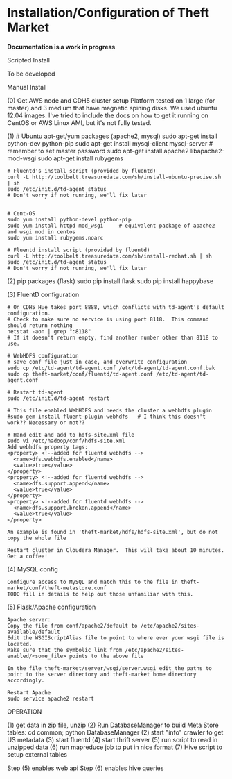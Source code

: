 Installation/Configuration of Theft Market
============

**Documentation is a work in progress**


Scripted Install

   To be developed


Manual Install

(0) Get AWS node and CDH5 cluster setup 
    Platform tested on 1 large (for master) and 3 medium that have magnetic spining disks.
    We used ubuntu 12.04 images.  I've tried to include the docs on how to get it running 
    on CentOS or AWS Linux AMI, but it's not fully tested.


(1)
    # Ubuntu
    apt-get/yum packages (apache2, mysql)
    sudo apt-get install python-dev python-pip
    sudo apt-get install mysql-client mysql-server	# remember to set master password
    sudo apt-get install apache2 libapache2-mod-wsgi
    sudo apt-get install rubygems

    # Fluentd's install script (provided by fluentd)
    curl -L http://toolbelt.treasuredata.com/sh/install-ubuntu-precise.sh | sh
    sudo /etc/init.d/td-agent status
    # Don't worry if not running, we'll fix later


    # Cent-OS 
    sudo yum install python-devel python-pip
    sudo yum install httpd mod_wsgi		# equivalent package of apache2 and wsgi mod in centos
    sudo yum install rubygems.noarc    

    # Fluentd install script (provided by fluentd)
    curl -L http://toolbelt.treasuredata.com/sh/install-redhat.sh | sh
    sudo /etc/init.d/td-agent status
    # Don't worry if not running, we'll fix later
        

(2) pip packages (flask)
    sudo pip install flask
    sudo pip install happybase


(3) FluentD configuration

    # On CDH5 Hue takes port 8888, which conflicts with td-agent's default configuration.
    # Check to make sure no service is using port 8118.  This command should return nothing
    netstat -aon | grep ":8118"
    # If it doesn't return empty, find another number other than 8118 to use.
   
    # WebHDFS configuration
    # save conf file just in case, and overwrite configuration
    sudo cp /etc/td-agent/td-agent.conf /etc/td-agent/td-agent.conf.bak
    sudo cp theft-market/conf/fluentd/td-agent.conf /etc/td-agent/td-agent.conf
    
    # Restart td-agent
    sudo /etc/init.d/td-agent restart
        
    # This file enabled WebHDFS and needs the cluster a webhdfs plugin
    #sudo gem install fluent-plugin-webhdfs   # I think this doesn't work?? Necessary or not??

    # Hand edit and add to hdfs-site.xml file
    sudo vi /etc/hadoop/conf/hdfs-site.xml 
    Add webhdfs property tags:
    <property> <!--added for fluentd webhdfs -->
      <name>dfs.webhdfs.enabled</name>
      <value>true</value>
    </property>
    <property> <!--added for fluentd webhdfs -->
      <name>dfs.support.append</name>
      <value>true</value>
    </property>
    <property> <!--added for fluentd webhdfs -->
      <name>dfs.support.broken.append</name>
      <value>true</value>
    </property>

    An example is found in 'theft-market/hdfs/hdfs-site.xml', but do not copy the whole file

    Restart cluster in Cloudera Manager.  This will take about 10 minutes.  Get a coffee!


(4) MySQL config

    Configure access to MySQL and match this to the file in theft-market/conf/theft-metastore.conf
    TODO fill in details to help out those unfamiliar with this.


(5) Flask/Apache configuration

    Apache server:
    Copy the file from conf/apache2/default to /etc/apache2/sites-available/default
    Edit the WSGIScriptAlias file to point to where ever your wsgi file is located.
    Make sure that the symbolic link from /etc/apache2/sites-enabled/<some_file> points to the above file

    In the file theft-market/server/wsgi/server.wsgi edit the paths to
    point to the server directory and theft-market home directory
    accordingly.

    Restart Apache
    sudo service apache2 restart

OPERATION

(1) get data in zip file, unzip
(2) Run DatabaseManager to build Meta Store tables: cd common; python DatabaseManager
(2) start "info" crawler to get US metadata
(3) start fluentd
(4) start thrift server
(5) run script to read in unzipped data
(6) run mapreduce job to put in nice format
(7) Hive script to setup external tables

Step (5) enables web api
Step (6) enables hive queries


